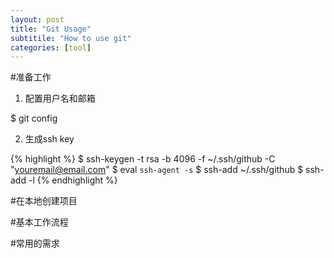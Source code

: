```yaml
---
layout: post
title: "Git Usage"
subtitile: "How to use git"
categories: [tool]
---
```


#准备工作
1. 配置用户名和邮箱

$ git config 

2. 生成ssh key

{% highlight %}
$ ssh-keygen -t rsa -b 4096  -f ~/.ssh/github  -C "youremail@email.com"
$ eval `ssh-agent -s`
$ ssh-add ~/.ssh/github
$ ssh-add -l
{% endhighlight %}



#在本地创建项目



#基本工作流程




#常用的需求
